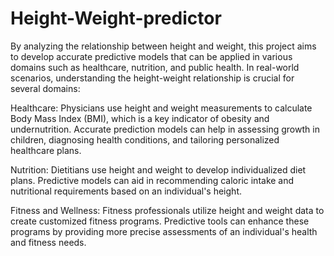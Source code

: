 # Height-Weight-predictor
By analyzing the relationship between height and weight, this project aims to develop accurate predictive models that can be applied in various domains such as healthcare, nutrition, and public health. 
In real-world scenarios, understanding the height-weight relationship is crucial for several domains:

Healthcare: Physicians use height and weight measurements to calculate Body Mass Index (BMI), which is a key indicator of obesity and undernutrition. Accurate prediction models can help in assessing growth in children, diagnosing health conditions, and tailoring personalized healthcare plans.

Nutrition: Dietitians use height and weight to develop individualized diet plans. Predictive models can aid in recommending caloric intake and nutritional requirements based on an individual's height.

Fitness and Wellness: Fitness professionals utilize height and weight data to create customized fitness programs. Predictive tools can enhance these programs by providing more precise assessments of an individual's health and fitness needs.
